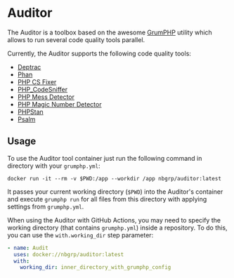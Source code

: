 # Auditor

The Auditor is a toolbox based on the awesome [GrumPHP](https://github.com/phpro/grumphp) utility
which allows to run several code quality tools parallel.

Currently, the Auditor supports the following code quality tools:

- [Deptrac](https://github.com/qossmic/deptrac)
- [Phan](https://github.com/phan/phan)
- [PHP CS Fixer](https://github.com/FriendsOfPHP/PHP-CS-Fixer)
- [PHP_CodeSniffer](https://github.com/squizlabs/PHP_CodeSniffer)
- [PHP Mess Detector](https://github.com/phpmd/phpmd)
- [PHP Magic Number Detector](https://github.com/povils/phpmnd)
- [PHPStan](https://github.com/phpstan/phpstan)
- [Psalm](https://github.com/vimeo/psalm)

## Usage

To use the Auditor tool container just run the following command in directory with
your `grumphp.yml`:

```
docker run -it --rm -v $PWD:/app --workdir /app nbgrp/auditor:latest
```

It passes your current working directory (`$PWD`) into the Auditor's container and execute
`grumphp run` for all files from this directory with applying settings from `grumphp.yml`.

When using the Auditor with GitHub Actions, you may need to specify the working directory (that
contains `grumphp.yml`) inside a repository. To do this, you can use the `with.working_dir` step
parameter:

```yaml
- name: Audit
  uses: docker://nbgrp/auditor:latest
  with:
    working_dir: inner_directory_with_grumphp_config
```
